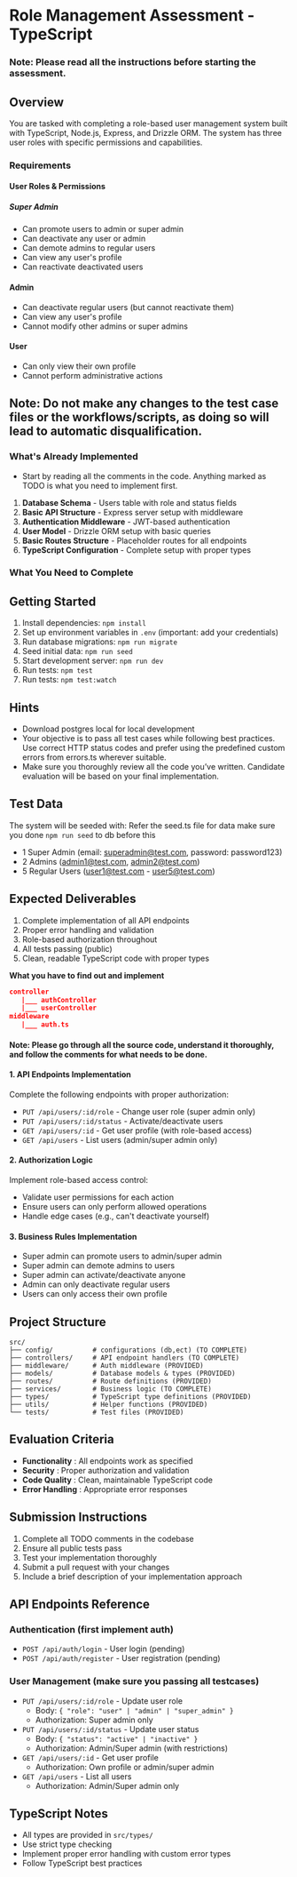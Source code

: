 # Role Management Assessment - TypeScript
### Note: Please read all the instructions before starting the assessment.
## Overview

You are tasked with completing a role-based user management system built with TypeScript, Node.js, Express, and Drizzle ORM. The system has three user roles with specific permissions and capabilities.

### Requirements

#### User Roles & Permissions

##### Super Admin
- Can promote users to admin or super admin
- Can deactivate any user or admin
- Can demote admins to regular users
- Can view any user's profile
- Can reactivate deactivated users

#### Admin
- Can deactivate regular users (but cannot reactivate them)
- Can view any user's profile
- Cannot modify other admins or super admins

#### User
- Can only view their own profile
- Cannot perform administrative actions

## Note: Do not make any changes to the test case files or the workflows/scripts, as doing so will lead to automatic disqualification.

### What's Already Implemented

- Start by reading all the comments in the code. Anything marked as TODO is what you need to implement first.

1. **Database Schema** - Users table with role and status fields
2. **Basic API Structure** - Express server setup with middleware
3. **Authentication Middleware** - JWT-based authentication
4. **User Model** - Drizzle ORM setup with basic queries
5. **Basic Routes Structure** - Placeholder routes for all endpoints
6. **TypeScript Configuration** - Complete setup with proper types

### What You Need to Complete

## Getting Started

1. Install dependencies: `npm install`
2. Set up environment variables in `.env` (important: add your credentials)
3. Run database migrations: `npm run migrate`
4. Seed initial data: `npm run seed`
5. Start development server: `npm run dev`
6. Run tests: `npm test`
7. Run tests: `npm test:watch`

## Hints

- Download postgres local for local development
- Your objective is to pass all test cases while following best practices. Use correct HTTP status codes and prefer using the predefined
  custom errors from errors.ts wherever suitable.
- Make sure you thoroughly review all the code you’ve written. Candidate evaluation will be based on your final implementation.

## Test Data

The system will be seeded with:
Refer the seed.ts file for data make sure you done `npm run seed` to db before this

- 1 Super Admin (email: superadmin@test.com, password: password123)
- 2 Admins (admin1@test.com, admin2@test.com)
- 5 Regular Users (user1@test.com - user5@test.com)

## Expected Deliverables

1. Complete implementation of all API endpoints
2. Proper error handling and validation
3. Role-based authorization throughout
4. All tests passing (public)
5. Clean, readable TypeScript code with proper types

**What you have to find out and implement**
```json
controller
   |___ authController
   |___ userController
middleware
   |___ auth.ts
```
#### Note: Please go through all the source code, understand it thoroughly, and follow the comments for what needs to be done.

#### 1. API Endpoints Implementation

Complete the following endpoints with proper authorization:

- `PUT /api/users/:id/role` - Change user role (super admin only)
- `PUT /api/users/:id/status` - Activate/deactivate users
- `GET /api/users/:id` - Get user profile (with role-based access)
- `GET /api/users` - List users (admin/super admin only)

#### 2. Authorization Logic
Implement role-based access control:
- Validate user permissions for each action
- Ensure users can only perform allowed operations
- Handle edge cases (e.g., can't deactivate yourself)

#### 3. Business Rules Implementation
- Super admin can promote users to admin/super admin
- Super admin can demote admins to users
- Super admin can activate/deactivate anyone
- Admin can only deactivate regular users
- Users can only access their own profile

## Project Structure

```
src/
├── config/          # configurations (db,ect) (TO COMPLETE)
├── controllers/     # API endpoint handlers (TO COMPLETE)
├── middleware/      # Auth middleware (PROVIDED)
├── models/          # Database models & types (PROVIDED)
├── routes/          # Route definitions (PROVIDED)
├── services/        # Business logic (TO COMPLETE)
├── types/           # TypeScript type definitions (PROVIDED)
├── utils/           # Helper functions (PROVIDED)
└── tests/           # Test files (PROVIDED)
```

## Evaluation Criteria

- **Functionality**  : All endpoints work as specified
- **Security**       : Proper authorization and validation
- **Code Quality**   : Clean, maintainable TypeScript code
- **Error Handling** : Appropriate error responses

## Submission Instructions

1. Complete all TODO comments in the codebase
2. Ensure all public tests pass
3. Test your implementation thoroughly
4. Submit a pull request with your changes
5. Include a brief description of your implementation approach

## API Endpoints Reference

### Authentication (first implement auth)
- `POST /api/auth/login` - User login (pending)
- `POST /api/auth/register` - User registration (pending)
### User Management (make sure you passing all testcases)
- `PUT /api/users/:id/role` - Update user role
  - Body: `{ "role": "user" | "admin" | "super_admin" }`
  - Authorization: Super admin only
- `PUT /api/users/:id/status` - Update user status
  - Body: `{ "status": "active" | "inactive" }`
  - Authorization: Admin/Super admin (with restrictions)
- `GET /api/users/:id` - Get user profile
  - Authorization: Own profile or admin/super admin
- `GET /api/users` - List all users
  - Authorization: Admin/Super admin only

## TypeScript Notes
- All types are provided in `src/types/`
- Use strict type checking
- Implement proper error handling with custom error types
- Follow TypeScript best practices
